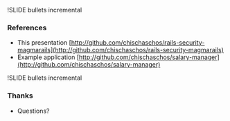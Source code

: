 !SLIDE bullets incremental
### References ###
* This presentation [http://github.com/chischaschos/rails-security-magmarails](http://github.com/chischaschos/rails-security-magmarails) 
* Example application [http://github.com/chischaschos/salary-manager](http://github.com/chischaschos/salary-manager)


!SLIDE bullets incremental
### Thanks ###
* Questions?
